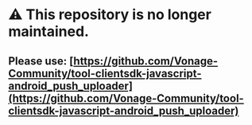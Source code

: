 # ⚠️ This repository is no longer maintained. 

## Please use: [https://github.com/Vonage-Community/tool-clientsdk-javascript-android_push_uploader](https://github.com/Vonage-Community/tool-clientsdk-javascript-android_push_uploader)
